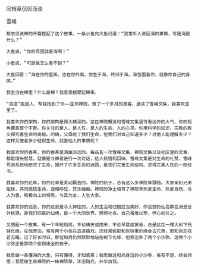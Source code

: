 同根草侃侃而谈

雪峰


    蔡志忠说禅的开篇提起了这个故事。一条小鱼向大鱼问道：“我常听人说起海的事情，可是海是什么？”

    大鱼说，“你的周围就是海啊！”

    小鱼说，“可是我怎么看不到？”

    大鱼回答：“海在你的里面，也在你外面，你生于海，终归于海。海包围着你，就像你自己的身体。”

    我生活在禅里？什么是禅？我着意揣摩起禅来。

    “百度”能度人，帮我找到了你——生命禅院。做了一个多月的游客，通读了雪峰文集，我喜欢这里了。

    我喜欢你的架构，你的架构是博大精深的。这在禅院概览和雪峰文集里可看出你的大气，你的视角覆盖整个宇宙。你关注的是人，是人性，是人的生命、人的心灵。你用科学的知识、宗教的教义探究着生命的奥秘。的确，父母给了我们生命，但我们对自己知道多少？对他人能理解多少？这样又做着多少轻视生命、戕害他人的事情呢？  

    我喜欢你的香茶，你的香茶是清幽淡远的。每品茗一次雪峰文集、禅院文集以及社区里的文章，都能增长智慧，就像是与禅者进行一次对话，给人顿悟和回味。雪峰文集是对生命的礼赞，雪峰导游系统地研究了生命，揭开了许多生命的迷团，是我们完善生命结构、求得完美人性的一部经书。 

    我喜欢你的花草，你的花草是灵动飘逸的。禅院的帖子，总有这么多禅院草跟随。大家亲如兄弟姐妹，共同感悟生命，遥相呼应，其乐融融。禅院的净土培育了禅院草热爱生命、热爱自然、与人为善、积极向上的特质，与其为友，人生大幸。    

    我喜欢你的远景，你的远景是令人神往的。人的生活和归宿应当美好，你设想的仙岛群岛洲是世外桃源，是我们仰慕的仙境，是一个大同世界、理想社会。自己虽难以至，但心向往之。

    又想起一个故事。有一个年轻和尚，不论晴天或雨天，不论早晨或黄昏，总是站在一棵大树下托钵化缘。在他旁边，常有两个小孩在追逐嬉戏，还经常偷取和尚钵里的缘金去花费，而和尚却视若无睹。过了好长时日，那位和尚仍然默默地站在树下化缘，但旁边多了两个小沙弥。这两个小沙弥正是那两个偷窃缘金的孩子。

    我愿做一条懂海的大鱼，只有懂得，才知感恩；我愿做这和尚身边的小沙弥，虽有不是，终会领悟；我愿做生命禅院的一株禅院草，沐浴阳光，升华自我。



